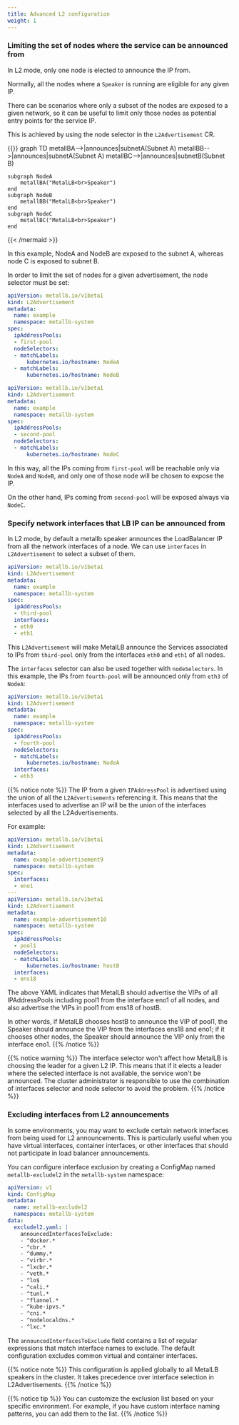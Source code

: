 ```yaml
---
title: Advanced L2 configuration
weight: 1
---
```


### Limiting the set of nodes where the service can be announced from

In L2 mode, only one node is elected to announce the IP from.

Normally, all the nodes where a `Speaker` is running are eligible for any given IP.

There can be scenarios where only a subset of the nodes are exposed to a given network, so
it can be useful to limit only those nodes as potential entry points for the service IP.

This is achieved by using the node selector in the `L2Advertisement` CR.

{{<mermaid align="center">}}
graph TD
    metallBA-->|announces|subnetA(Subnet A)
    metallBB-->|announces|subnetA(Subnet A)
    metallBC-->|announces|subnetB(Subnet B)

    subgraph NodeA
        metallBA("MetalLB<br>Speaker")
    end
    subgraph NodeB
        metallBB("MetalLB<br>Speaker")
    end
    subgraph NodeC
        metallBC("MetalLB<br>Speaker")
    end

{{< /mermaid >}}

In this example, NodeA and NodeB are exposed to the subnet A, whereas node C is exposed to subnet B.

In order to limit the set of nodes for a given advertisement, the node selector must be set:

```yaml
apiVersion: metallb.io/v1beta1
kind: L2Advertisement
metadata:
  name: example
  namespace: metallb-system
spec:
  ipAddressPools:
  - first-pool
  nodeSelectors:
  - matchLabels:
      kubernetes.io/hostname: NodeA
  - matchLabels:
      kubernetes.io/hostname: NodeB
```

```yaml
apiVersion: metallb.io/v1beta1
kind: L2Advertisement
metadata:
  name: example
  namespace: metallb-system
spec:
  ipAddressPools:
  - second-pool
  nodeSelectors:
  - matchLabels:
      kubernetes.io/hostname: NodeC
```

In this way, all the IPs coming from `first-pool` will be reachable only via `NodeA`
and `NodeB`, and only one of those node will be chosen to expose the IP.

On the other hand, IPs coming from `second-pool` will be exposed always via `NodeC`.

### Specify network interfaces that LB IP can be announced from

In L2 mode, by default a metallb speaker announces the LoadBalancer IP from all the network interfaces of a node. We can use `interfaces` in `L2Advertisement` to select a subset of them.

```yaml
apiVersion: metallb.io/v1beta1
kind: L2Advertisement
metadata:
  name: example
  namespace: metallb-system
spec:
  ipAddressPools:
  - third-pool
  interfaces:
  - eth0
  - eth1
```

This `L2Advertisement` will make MetalLB announce the Services associated to IPs from `third-pool` only from the interfaces `eth0` and `eth1` of all nodes.

The `interfaces` selector can also be used together with `nodeSelectors`. In this example, the IPs from `fourth-pool` will be announced only from `eth3` of `NodeA`:

```yaml
apiVersion: metallb.io/v1beta1
kind: L2Advertisement
metadata:
  name: example
  namespace: metallb-system
spec:
  ipAddressPools:
  - fourth-pool
  nodeSelectors:
  - matchLabels:
      kubernetes.io/hostname: NodeA
  interfaces:
  - eth3
```

{{% notice note %}}
The IP from a given `IPAddressPool` is advertised using the union of all the `L2Advertisements` referencing it.
This means that the interfaces used to advertise an IP will be the union of the interfaces selected by all the L2Advertisements.

For example:

```yaml
apiVersion: metallb.io/v1beta1
kind: L2Advertisement
metadata:
  name: example-advertisement9
  namespace: metallb-system
spec:
  interfaces:
  - eno1
---
apiVersion: metallb.io/v1beta1
kind: L2Advertisement
metadata:
  name: example-advertisement10
  namespace: metallb-system
spec:
  ipAddressPools:
  - pool1
  nodeSelectors:
  - matchLabels:
      kubernetes.io/hostname: hostB
  interfaces:
  - ens18
```

The above YAML indicates that MetalLB should advertise the VIPs of all IPAddressPools including pool1 from the interface eno1 of all nodes, and also advertise the VIPs in pool1 from ens18 of hostB.

In other words, if MetalLB chooses hostB to announce the VIP of pool1, the Speaker should announce the VIP from the interfaces ens18 and eno1; if it chooses other nodes, the Speaker should announce the VIP only from the interface eno1.
{{% /notice %}}

{{% notice warning %}}
The interface selector won't affect how MetalLB is choosing the leader for a given L2 IP. This means that if it elects a leader where the selected interface is not available, the service won't be announced. The cluster administrator is responsible to use the combination of interfaces selector and node selector to avoid the problem.
{{% /notice %}}

### Excluding interfaces from L2 announcements

In some environments, you may want to exclude certain network interfaces from being used for L2 announcements. This is particularly useful when you have virtual interfaces, container interfaces, or other interfaces that should not participate in load balancer announcements.

You can configure interface exclusion by creating a ConfigMap named `metallb-excludel2` in the `metallb-system` namespace:

```yaml
apiVersion: v1
kind: ConfigMap
metadata:
  name: metallb-excludel2
  namespace: metallb-system
data:
  excludel2.yaml: |
    announcedInterfacesToExclude:
    - ^docker.*
    - ^cbr.*
    - ^dummy.*
    - ^virbr.*
    - ^lxcbr.*
    - ^veth.*
    - ^lo$
    - ^cali.*
    - ^tunl.*
    - ^flannel.*
    - ^kube-ipvs.*
    - ^cni.*
    - ^nodelocaldns.*
    - ^lxc.*
```

The `announcedInterfacesToExclude` field contains a list of regular expressions that match interface names to exclude. The default configuration excludes common virtual and container interfaces.

{{% notice note %}}
This configuration is applied globally to all MetalLB speakers in the cluster. It takes precedence over interface selection in L2Advertisements.
{{% /notice %}}

{{% notice tip %}}
You can customize the exclusion list based on your specific environment. For example, if you have custom interface naming patterns, you can add them to the list.
{{% /notice %}}
